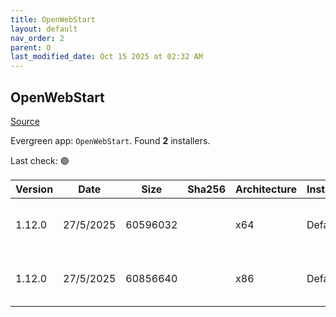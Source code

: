 ```yaml
---
title: OpenWebStart
layout: default
nav_order: 2
parent: O
last_modified_date: Oct 15 2025 at 02:32 AM
---
```


## OpenWebStart

[Source](https://openwebstart.com/)

Evergreen app: `OpenWebStart`. Found **2** installers.

Last check: 🟢

| Version | Date      | Size     | Sha256 | Architecture | InstallerType | Type | URI                                                                                                                                                                                                            |
| ------- | --------- | -------- | ------ | ------------ | ------------- | ---- | -------------------------------------------------------------------------------------------------------------------------------------------------------------------------------------------------------------- |
| 1.12.0  | 27/5/2025 | 60596032 |        | x64          | Default       | exe  | [https://github.com/karakun/OpenWebStart/releases/download/v1.12.0/OpenWebStart_windows-x64_1_12_0.exe](https://github.com/karakun/OpenWebStart/releases/download/v1.12.0/OpenWebStart_windows-x64_1_12_0.exe) |
| 1.12.0  | 27/5/2025 | 60856640 |        | x86          | Default       | exe  | [https://github.com/karakun/OpenWebStart/releases/download/v1.12.0/OpenWebStart_windows-x32_1_12_0.exe](https://github.com/karakun/OpenWebStart/releases/download/v1.12.0/OpenWebStart_windows-x32_1_12_0.exe) |
